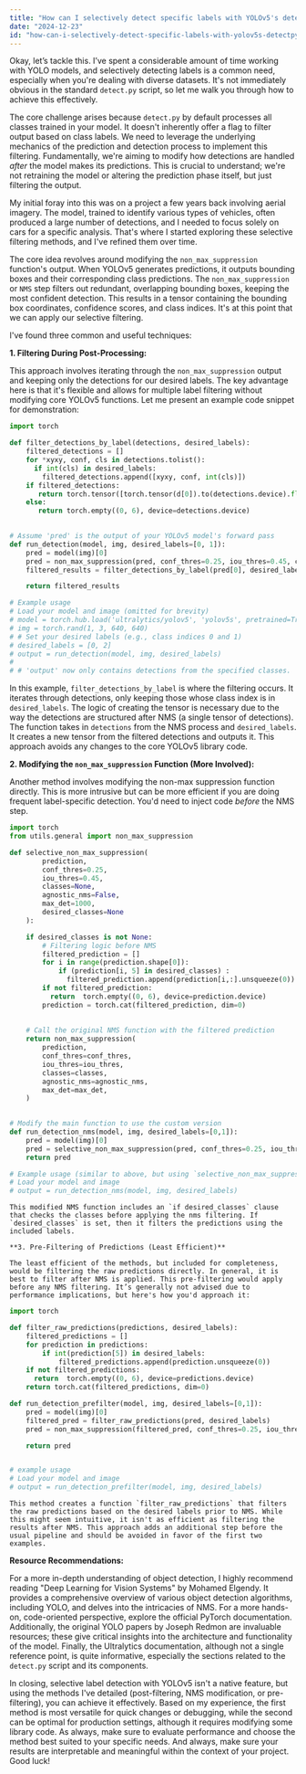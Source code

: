 ```yaml
---
title: "How can I selectively detect specific labels with YOLOv5's detect.py?"
date: "2024-12-23"
id: "how-can-i-selectively-detect-specific-labels-with-yolov5s-detectpy"
---
```


Okay, let’s tackle this. I’ve spent a considerable amount of time working with YOLO models, and selectively detecting labels is a common need, especially when you're dealing with diverse datasets. It's not immediately obvious in the standard `detect.py` script, so let me walk you through how to achieve this effectively.

The core challenge arises because `detect.py` by default processes all classes trained in your model. It doesn't inherently offer a flag to filter output based on class labels. We need to leverage the underlying mechanics of the prediction and detection process to implement this filtering. Fundamentally, we're aiming to modify how detections are handled *after* the model makes its predictions. This is crucial to understand; we're not retraining the model or altering the prediction phase itself, but just filtering the output.

My initial foray into this was on a project a few years back involving aerial imagery. The model, trained to identify various types of vehicles, often produced a large number of detections, and I needed to focus solely on cars for a specific analysis. That's where I started exploring these selective filtering methods, and I've refined them over time.

The core idea revolves around modifying the `non_max_suppression` function's output. When YOLOv5 generates predictions, it outputs bounding boxes and their corresponding class predictions. The `non_max_suppression` or `NMS` step filters out redundant, overlapping bounding boxes, keeping the most confident detection. This results in a tensor containing the bounding box coordinates, confidence scores, and class indices. It's at this point that we can apply our selective filtering.

I've found three common and useful techniques:

**1. Filtering During Post-Processing:**

   This approach involves iterating through the `non_max_suppression` output and keeping only the detections for our desired labels. The key advantage here is that it's flexible and allows for multiple label filtering without modifying core YOLOv5 functions. Let me present an example code snippet for demonstration:

```python
import torch

def filter_detections_by_label(detections, desired_labels):
    filtered_detections = []
    for *xyxy, conf, cls in detections.tolist():
      if int(cls) in desired_labels:
        filtered_detections.append([xyxy, conf, int(cls)])
    if filtered_detections:
       return torch.tensor([torch.tensor(d[0]).to(detections.device).float() + torch.tensor([0,0,0,0]).float().to(detections.device), torch.tensor([d[1]]).to(detections.device).float(), torch.tensor([d[2]]).to(detections.device).int()], device=detections.device)
    else:
       return torch.empty((0, 6), device=detections.device)
  

# Assume 'pred' is the output of your YOLOv5 model's forward pass
def run_detection(model, img, desired_labels=[0, 1]):
    pred = model(img)[0]
    pred = non_max_suppression(pred, conf_thres=0.25, iou_thres=0.45, classes=None, agnostic_nms=False, max_det=1000)
    filtered_results = filter_detections_by_label(pred[0], desired_labels)

    return filtered_results

# Example usage
# Load your model and image (omitted for brevity)
# model = torch.hub.load('ultralytics/yolov5', 'yolov5s', pretrained=True)
# img = torch.rand(1, 3, 640, 640)
# # Set your desired labels (e.g., class indices 0 and 1)
# desired_labels = [0, 2]
# output = run_detection(model, img, desired_labels)
#
# # 'output' now only contains detections from the specified classes.
```

   In this example, `filter_detections_by_label` is where the filtering occurs. It iterates through detections, only keeping those whose class index is in `desired_labels`. The logic of creating the tensor is necessary due to the way the detections are structured after NMS (a single tensor of detections). The function takes in `detections` from the NMS process and `desired_labels`. It creates a new tensor from the filtered detections and outputs it.
   This approach avoids any changes to the core YOLOv5 library code.
    
**2. Modifying the `non_max_suppression` Function (More Involved):**

   Another method involves modifying the non-max suppression function directly. This is more intrusive but can be more efficient if you are doing frequent label-specific detection. You'd need to inject code *before* the NMS step.

```python
import torch
from utils.general import non_max_suppression

def selective_non_max_suppression(
        prediction,
        conf_thres=0.25,
        iou_thres=0.45,
        classes=None,
        agnostic_nms=False,
        max_det=1000,
        desired_classes=None
    ):

    if desired_classes is not None:
        # Filtering logic before NMS
        filtered_prediction = []
        for i in range(prediction.shape[0]):
            if (prediction[i, 5] in desired_classes) :
              filtered_prediction.append(prediction[i,:].unsqueeze(0))
        if not filtered_prediction:
          return  torch.empty((0, 6), device=prediction.device)
        prediction = torch.cat(filtered_prediction, dim=0)
    
    
    # Call the original NMS function with the filtered prediction
    return non_max_suppression(
        prediction,
        conf_thres=conf_thres,
        iou_thres=iou_thres,
        classes=classes,
        agnostic_nms=agnostic_nms,
        max_det=max_det,
    )
    

# Modify the main function to use the custom version
def run_detection_nms(model, img, desired_labels=[0,1]):
    pred = model(img)[0]
    pred = selective_non_max_suppression(pred, conf_thres=0.25, iou_thres=0.45, classes=None, agnostic_nms=False, max_det=1000, desired_classes=desired_labels)
    return pred

# Example usage (similar to above, but using `selective_non_max_suppression`)
# Load your model and image
# output = run_detection_nms(model, img, desired_labels)
```
    
    This modified NMS function includes an `if desired_classes` clause that checks the classes before applying the nms filtering. If `desired_classes` is set, then it filters the predictions using the included labels.
    
    **3. Pre-Filtering of Predictions (Least Efficient)**

    The least efficient of the methods, but included for completeness, would be filtering the raw predictions directly. In general, it is best to filter after NMS is applied. This pre-filtering would apply before any NMS filtering. It’s generally not advised due to performance implications, but here's how you'd approach it:

```python
import torch

def filter_raw_predictions(predictions, desired_labels):
    filtered_predictions = []
    for prediction in predictions:
        if int(prediction[5]) in desired_labels:
            filtered_predictions.append(prediction.unsqueeze(0))
    if not filtered_predictions:
      return  torch.empty((0, 6), device=predictions.device)
    return torch.cat(filtered_predictions, dim=0)

def run_detection_prefilter(model, img, desired_labels=[0,1]):
    pred = model(img)[0]
    filtered_pred = filter_raw_predictions(pred, desired_labels)
    pred = non_max_suppression(filtered_pred, conf_thres=0.25, iou_thres=0.45, classes=None, agnostic_nms=False, max_det=1000)

    return pred


# example usage
# Load your model and image
# output = run_detection_prefilter(model, img, desired_labels)
```
    This method creates a function `filter_raw_predictions` that filters the raw predictions based on the desired labels prior to NMS. While this might seem intuitive, it isn't as efficient as filtering the results after NMS. This approach adds an additional step before the usual pipeline and should be avoided in favor of the first two examples.

**Resource Recommendations:**

For a more in-depth understanding of object detection, I highly recommend reading "Deep Learning for Vision Systems" by Mohamed Elgendy. It provides a comprehensive overview of various object detection algorithms, including YOLO, and delves into the intricacies of NMS. For a more hands-on, code-oriented perspective, explore the official PyTorch documentation. Additionally, the original YOLO papers by Joseph Redmon are invaluable resources; these give critical insights into the architecture and functionality of the model. Finally, the Ultralytics documentation, although not a single reference point, is quite informative, especially the sections related to the `detect.py` script and its components.

In closing, selective label detection with YOLOv5 isn't a native feature, but using the methods I've detailed (post-filtering, NMS modification, or pre-filtering), you can achieve it effectively. Based on my experience, the first method is most versatile for quick changes or debugging, while the second can be optimal for production settings, although it requires modifying some library code. As always, make sure to evaluate performance and choose the method best suited to your specific needs. And always, make sure your results are interpretable and meaningful within the context of your project. Good luck!
